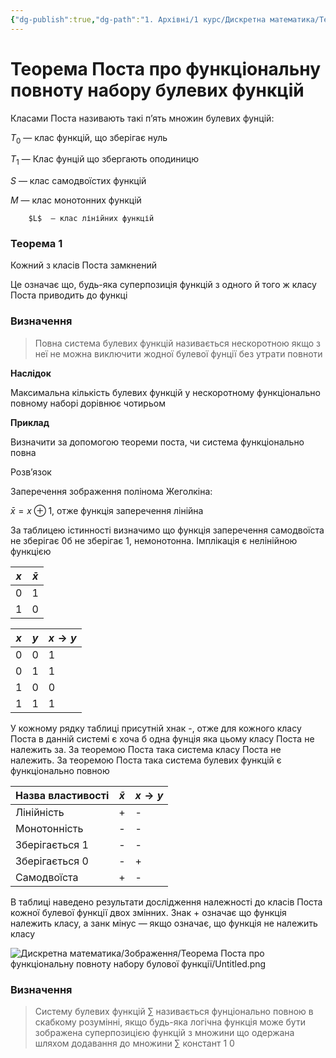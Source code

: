 ```yaml
---
{"dg-publish":true,"dg-path":"1. Архівні/1 курс/Дискретна математика/Теорема Поста про функціональну повноту набору булової функції.md","permalink":"/1-arhivni/1-kurs/diskretna-matematika/teorema-posta-pro-funkczionalnu-povnotu-naboru-bulovoyi-funkcziyi/"}
---
```


# Теорема Поста про функціональну повноту набору булевих функцій
Класами Поста називають такі п’ять множин булевих фунцій:

 $T_0$ — клас функцій, що зберігає нуль

$T_1$ — Клас фунцій що збергають оподиницю

$S$ — клас самодвоїстих функцій

$M$ — клас монотонних функцій 

        $L$  — клас лінійних функцій

### Теорема 1

 Кожний з класів Поста замкнений

Це означає що, будь-яка суперпозиція функцій з одного й того ж класу Поста приводить до функці

### Визначення

> Повна система булевих функцій називається нескоротною якщо з неї не можна виключити жодної булевої фунції без утрати повноти
> 

****************Наслідок****************

Максимальна кількість булевих функцій у нескоротному функціонально повному наборі дорівнює чотирьом

****************Приклад**************** 

Визначити за допомогою теореми поста, чи система функціонально повна

Розв’язок 

Заперечення зображення полінома Жеголкіна:

$\bar x = x \oplus1$, отже функція заперечення лінійна 

За таблицею істинності визначимо що функція заперечення самодвоїста не зберігає 0б не зберігає 1, немонотонна. Імплікація є нелінійною функцією

| $x$ | $\bar x$ |
| --- | --- |
| 0 | 1 |
| 1 | 0 |

| $x$ | $y$ | $x \to y$ |
| --- | --- | --- |
| 0 | 0 | 1 |
| 0 | 1 | 1 |
| 1 | 0 | 0 |
| 1 | 1 | 1 |

У кожному рядку таблиці присутній хнак -, отже для кожного класу Поста в данній системі є хоча б одна фунція яка цьому класу Поста не належить за. За теоремою Поста така система класу Поста не належить. За теоремою Поста така система булевих функцій є функціонально повною

| Назва властивості | $\bar x$ | $x \to y$ |
| --- | --- | --- |
| Лінійність | + | - |
| Монотонність | - | - |
| Зберігається 1 | - | - |
| Зберігається 0 | - | + |
| Самодвоїста | + | - |

В таблиці наведено результати дослідження належності до класів Поста кожної булевої функції двох змінних. Знак + означає що функція належить класу, а занк мінус — якщо означає, що функція не належить класу

![Дискретна математика/Зображення/Теорема Поста про функціональну повноту набору булової функції/Untitled.png](/img/user/%D0%9A%D0%BE%D0%BD%D1%81%D0%BF%D0%B5%D0%BA%D1%82%D0%B8/1.%20%D0%90%D1%80%D1%85%D1%96%D0%B2%D0%BD%D1%96/1%20%D0%BA%D1%83%D1%80%D1%81/%D0%94%D0%B8%D1%81%D0%BA%D1%80%D0%B5%D1%82%D0%BD%D0%B0%20%D0%BC%D0%B0%D1%82%D0%B5%D0%BC%D0%B0%D1%82%D0%B8%D0%BA%D0%B0/%D0%97%D0%BE%D0%B1%D1%80%D0%B0%D0%B6%D0%B5%D0%BD%D0%BD%D1%8F/%D0%A2%D0%B5%D0%BE%D1%80%D0%B5%D0%BC%D0%B0%20%D0%9F%D0%BE%D1%81%D1%82%D0%B0%20%D0%BF%D1%80%D0%BE%20%D1%84%D1%83%D0%BD%D0%BA%D1%86%D1%96%D0%BE%D0%BD%D0%B0%D0%BB%D1%8C%D0%BD%D1%83%20%D0%BF%D0%BE%D0%B2%D0%BD%D0%BE%D1%82%D1%83%20%D0%BD%D0%B0%D0%B1%D0%BE%D1%80%D1%83%20%D0%B1%D1%83%D0%BB%D0%BE%D0%B2%D0%BE%D1%97%20%D1%84%D1%83%D0%BD%D0%BA%D1%86%D1%96%D1%97/Untitled.png)
### Визначення

> Систему булевих функцій $\sum$ називається фунціонально повною в скабкому розумінні, якщо будь-яка логічна функція може бути зображена суперпозицією функцій з множини що одержана шляхом додавання до множини $\sum$ констант 1 0
